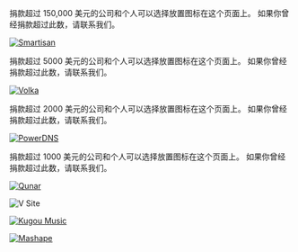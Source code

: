 <!---
    @title         Donors
    @creator       Yichun Zhang
    @created       2015-08-11 10:20 GMT
--->

捐款超过 150,000 美元的公司和个人可以选择放置图标在这个页面上。
如果你曾经捐款超过此数，请联系我们。

[![Smartisan](/images/logo-smartisan.png)](https://www.smartisan.com/)

捐款超过 5000 美元的公司和个人可以选择放置图标在这个页面上。
如果你曾经捐款超过此数，请联系我们。

[![Volka](/images/logo-volka.png)](https://volka.social)

捐款超过 2000 美元的公司和个人可以选择放置图标在这个页面上。
如果你曾经捐款超过此数，请联系我们。

[![PowerDNS](/images/pdns.png)](https://www.powerdns.com)

捐款超过 1000 美元的公司和个人可以选择放置图标在这个页面上。
如果你曾经捐款超过此数，请联系我们。

[![Qunar](/images/qunar-logo.jpg)](https://www.qunar.com)

![V Site](/images/v-site2.png)

[![Kugou Music](/images/kugou-music.jpg)](http://www.kugou.com/)

[![Mashape](/images/mashape-logo.png)](https://www.mashape.com/)

